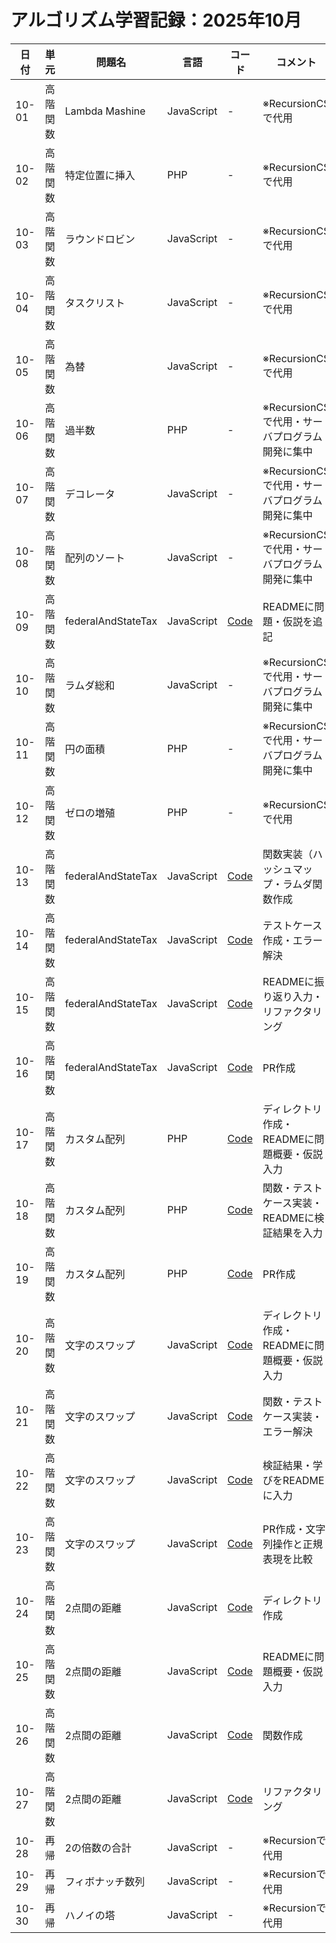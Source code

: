 # アルゴリズム学習記録：2025年10月

| 日付 | 単元 | 問題名 | 言語 | コード | コメント |
| - | - | - | - | - | - |
| 10-01 | 高階関数 | Lambda Mashine | JavaScript | - | ※RecursionCSで代用 |
| 10-02 | 高階関数 | 特定位置に挿入 | PHP | - | ※RecursionCSで代用 |
| 10-03 | 高階関数 | ラウンドロビン | JavaScript | - | ※RecursionCSで代用 |
| 10-04 | 高階関数 | タスクリスト | JavaScript | - | ※RecursionCSで代用 |
| 10-05 | 高階関数 | 為替 | JavaScript | - | ※RecursionCSで代用 |
| 10-06 | 高階関数 | 過半数 | PHP | - | ※RecursionCSで代用・サーバプログラム開発に集中 |
| 10-07 | 高階関数 | デコレータ | JavaScript | - | ※RecursionCSで代用・サーバプログラム開発に集中 |
| 10-08 | 高階関数 | 配列のソート | JavaScript | - | ※RecursionCSで代用・サーバプログラム開発に集中 |
| 10-09 | 高階関数 | federalAndStateTax | JavaScript | [Code](../HigherOrderFunc/problems/03_federalAndStateTax/README.md) | READMEに問題・仮説を追記 |
| 10-10 | 高階関数 | ラムダ総和 | JavaScript | - | ※RecursionCSで代用・サーバプログラム開発に集中 |
| 10-11 | 高階関数 | 円の面積 | PHP | - | ※RecursionCSで代用・サーバプログラム開発に集中 |
| 10-12 | 高階関数 | ゼロの増殖 | PHP | - | ※RecursionCSで代用 |
| 10-13 | 高階関数 | federalAndStateTax | JavaScript | [Code](../HigherOrderFunc/problems/03_federalAndStateTax/src/federalAndStateTax.js) | 関数実装（ハッシュマップ・ラムダ関数作成 |
| 10-14 | 高階関数 | federalAndStateTax | JavaScript | [Code](../HigherOrderFunc/problems/03_federalAndStateTax/src/federalAndStateTaxTest.js) | テストケース作成・エラー解決 |
| 10-15 | 高階関数 | federalAndStateTax | JavaScript | [Code](../HigherOrderFunc/problems/03_federalAndStateTax/src/federalAndStateTaxTest.js) | READMEに振り返り入力・リファクタリング |
| 10-16 | 高階関数 | federalAndStateTax | JavaScript | [Code](../HigherOrderFunc/problems/03_federalAndStateTax/src/federalAndStateTaxTest.js) | PR作成 |
| 10-17 | 高階関数 | カスタム配列 | PHP | [Code](../HigherOrderFunc/problems/04_customArray/README.md) | ディレクトリ作成・READMEに問題概要・仮説入力 |
| 10-18 | 高階関数 | カスタム配列 | PHP | [Code](../HigherOrderFunc/problems/04_customArray/src/customArray.php) | 関数・テストケース実装・READMEに検証結果を入力 |
| 10-19 | 高階関数 | カスタム配列 | PHP | [Code](../HigherOrderFunc/problems/04_customArray/src/customArray.php) | PR作成 |
| 10-20 | 高階関数 | 文字のスワップ | JavaScript | [Code](../HigherOrderFunc/problems/05_swapCase/README.md) | ディレクトリ作成・READMEに問題概要・仮説入力 |
| 10-21 | 高階関数 | 文字のスワップ | JavaScript | [Code](../HigherOrderFunc/problems/05_swapCase/src/swapCase.js) | 関数・テストケース実装・エラー解決 |
| 10-22 | 高階関数 | 文字のスワップ | JavaScript | [Code](../HigherOrderFunc/problems/05_swapCase/README.md) | 検証結果・学びをREADMEに入力 |
| 10-23 | 高階関数 | 文字のスワップ | JavaScript | [Code](../HigherOrderFunc/problems/05_swapCase/README.md) | PR作成・文字列操作と正規表現を比較 |
| 10-24 | 高階関数 | 2点間の距離 | JavaScript | [Code](../HigherOrderFunc/problems/06_calcDistanceList/README.md) | ディレクトリ作成 |
| 10-25 | 高階関数 | 2点間の距離 | JavaScript | [Code](../HigherOrderFunc/problems/06_calcDistanceList/README.md) | READMEに問題概要・仮説入力 |
| 10-26 | 高階関数 | 2点間の距離 | JavaScript | [Code](../HigherOrderFunc/problems/06_calcDistanceList/src/calcDistranceList.js) | 関数作成 |
| 10-27 | 高階関数 | 2点間の距離 | JavaScript | [Code](../HigherOrderFunc/problems/06_calcDistanceList/src/calcDistranceList.js) | リファクタリング |
| 10-28 | 再帰 | 2の倍数の合計 | JavaScript | - | ※Recursionで代用 |
| 10-29 | 再帰 | フィボナッチ数列 | JavaScript | - | ※Recursionで代用 |
| 10-30 | 再帰 | ハノイの塔 | JavaScript | - | ※Recursionで代用 |